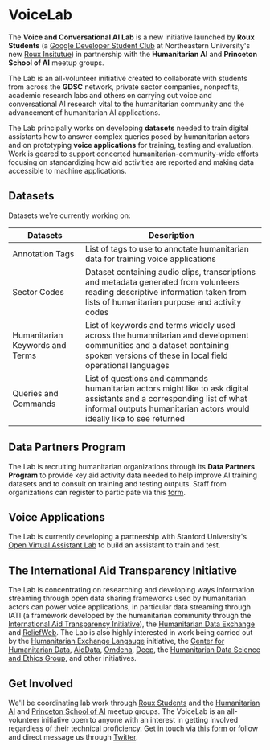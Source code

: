 # VoiceLab

The **Voice and Conversational AI Lab** is a new initiative launched by **Roux Students** (a [Google Developer Student Club](https://gdsc.community.dev/) at Northeastern University's new [Roux Insitutue](https://roux.northeastern.edu/)) in partnership with the **Humanitarian AI** and **Princeton School of AI** meetup groups.

The Lab is an all-volunteer initiative created to collaborate with students from across the **GDSC** network, private sector companies, nonprofits, academic research labs and others on carrying out voice and conversational AI research vital to the humanitarian community and the advancement of humanitarian AI applications.

The Lab principally works on developing **datasets** needed to train digital assistants how to answer complex queries posed by humanitarian actors and on prototyping **voice applications** for training, testing and evaluation. Work is geared to support concerted humanitarian-community-wide efforts focusing on standardizing how aid activities are reported and making data accessible to machine applications.

## Datasets

Datasets we're currently working on:

Datasets | Description
---- | ----
Annotation Tags | List of tags to use to annotate humanitarian data for training voice applications
Sector Codes | Dataset containing audio clips, transcriptions and metadata generated from volunteers reading descriptive information taken from lists of humanitarian purpose and activity codes
Humanitarian Keywords and Terms | List of keywords and terms widely used across the humannitarian and development communities and a dataset containing spoken versions of these in local field operational languages
Queries and Commands | List of questions and cammands humanitarian actors might like to ask digital assistants and a corresponding list of what informal outputs humanitarian actors would ideally like to see returned

## Data Partners Program

The Lab is recruiting humanitarian organizations through its **Data Partners Program** to provide key aid activity data needed to help improve AI training datasets and to consult on training and testing outputs. Staff from organizations can register to participate via this [form](https://docs.google.com/forms/d/e/1FAIpQLSctRp_vi-Bf5NepyIL2UvZIWgI6ekwQUa7YDRvfgSTXq3X5rw/viewform?usp=sf_link).

## Voice Applications

The Lab is currently developing a partnership with Stanford University's [Open Virtual Assistant Lab](https://oval.cs.stanford.edu/) to build an assistant to train and test.

## The International Aid Transparency Initiative

The Lab is concentrating on researching and developing ways information streaming through open data sharing frameworks used by humanitarian actors can power voice applications, in particular data streaming through IATI (a framework developed by the humanitarian community through the [International Aid Transparency Initiative](https://iatistandard.org/en/)), the [Humanitarian Data Exchange](https://data.humdata.org/) and [ReliefWeb](https://reliefweb.int/). The Lab is also highly interested in work being carried out by the [Humanitarian Exchange Langauge](https://hxlstandard.org/) initiative, the [Center for Humanitarian Data](https://centre.humdata.org/), [AidData](https://www.aiddata.org/), [Omdena](https://omdena.com/), [Deep](https://thedeep.io/), the [Humanitarian Data Science and Ethics Group](https://www.hum-dseg.org/), and other initiatives. 

## Get Involved

We'll be coordinating lab work through [Roux Students](https://gdsc.community.dev/northeastern-university-portland/) and the [Humanitarian AI](https://humanitarianai.org) and [Princeton School of AI](https://www.meetup.com/Princeton-School-of-AI/) meetup groups. The VoiceLab is an all-volunteer initiative open to anyone with an interest in getting involved regardless of their technical proficiency. Get in touch via this [form](https://docs.google.com/forms/d/e/1FAIpQLSe5hMIJYrga7gk3tavB_e81cSabDUHhsWc3wmOBbWwpm1bQ1Q/viewform?usp=sf_link) or follow and direct message us through [Twitter](https://twitter.com/RouxStudents).

